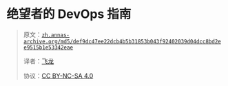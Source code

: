 # 绝望者的 DevOps 指南

> 原文：[`zh.annas-archive.org/md5/def9dc47ee22dcb4b5b31853b043f92402039d04dcc8bd2ee9515b1e53342eae`](https://zh.annas-archive.org/md5/53b043f92402039d04dcc8bd2ee9515b)
> 
> 译者：[飞龙](https://github.com/wizardforcel)
> 
> 协议：[CC BY-NC-SA 4.0](http://creativecommons.org/licenses/by-nc-sa/4.0/)